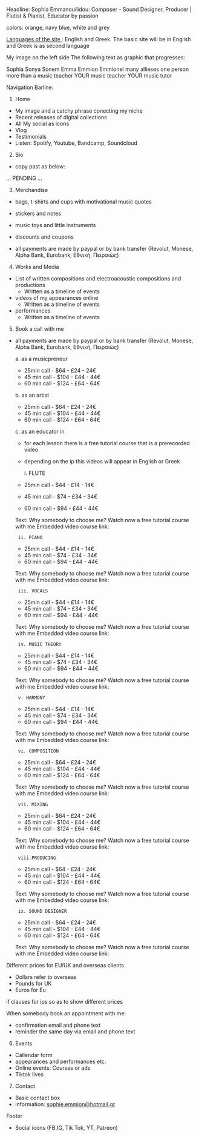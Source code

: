Headline: Sophia Emmanouilidou: Composer - Sound Designer, Producer | Flutist & Pianist, Educator by passion

colors: orange, navy blue, white and grey 

<u> Languages of the site </u>: English and Greek. The basic site will be in English and Greek is as second language

My image on the left side 
The following text as graphic that progresses:

Sophia
Sonya
Sonem
Emma
Emmion
Emmionel
many allieses one person
more than a music teacher
YOUR music teacher
YOUR music tutor 

Navigation Barline:
1. Home

 * My image and a catchy phrase conecting my niche
 * Recent releases of digital collections
 * All My social as icons
 * Vlog
 * Testimonials
 * Listen: Spotify, Youtube, Bandcamp, Soundcloud
   
2. Bio

 * copy past as below:

...
PENDING
...

3. Merchandise

 * bags, t-shirts and cups with motivational music quotes
 * stickers and notes
 * music toys and little instruments
 * discounts and coupons 

 * all payments are made by paypal or by bank transfer (Revolut, Monese, Alpha Bank, Eurobank, Εθνική, Πειραιώς)

4. Works and Media

 * List of written compositions and electroacoustic compositions and productions 
   * Written as a timeline of events
 * videos of my appearances online
   * Written as a timeline of events
 * performances 
   * Written as a timeline of events
  
5. Book a call with me

* all payments are made by paypal or by bank transfer (Revolut, Monese, Alpha Bank, Eurobank, Εθνική, Πειραιώς)


   a. as a musicpreneur
    * 25min call - $64 - £24 - 24€ 
    * 45 min call - $104 - £44 - 44€
    * 60 min call - $124 - £64 - 64€
  
   b. as an artist
    * 25min call - $64 - £24 - 24€ 
    * 45 min call - $104 - £44 - 44€
    * 60 min call - $124 - £64 - 64€
   
   c. as an educator in
     
   * for each lesson there is a free tutorial course that is a  prerecorded video
   * depending on the ip this videos will appear in English or Greek     

       i. FLUTE
    * 25min call - $44 - £14 - 14€
    * 45 min call - $74 - £34 - 34€
    * 60 min call - $94 - £44 - 44€

    Text: Why somebody to choose me? Watch now a free tutorial course with me
    Embedded video course link: 
   
       ii. PIANO
    * 25min call - $44 - £14 - 14€
    * 45 min call - $74 - £34 - 34€
    * 60 min call - $94 - £44 - 44€

    Text: Why somebody to choose me? Watch now a free tutorial course with me
    Embedded video course link: 
      
       iii. VOCALS
    * 25min call - $44 - £14 - 14€
    * 45 min call - $74 - £34 - 34€
    * 60 min call - $94 - £44 - 44€

    Text: Why somebody to choose me? Watch now a free tutorial course with me
    Embedded video course link: 

       iv. MUSIC THEORY 
    * 25min call - $44 - £14 - 14€
    * 45 min call - $74 - £34 - 34€
    * 60 min call - $94 - £44 - 44€

    Text: Why somebody to choose me? Watch now a free tutorial course with me
    Embedded video course link: 

       v. HARMONY
    * 25min call - $44 - £14 - 14€
    * 45 min call - $74 - £34 - 34€
    * 60 min call - $94 - £44 - 44€

    Text: Why somebody to choose me? Watch now a free tutorial course with me
    Embedded video course link: 

       vi. COMPOSITION
    * 25min call - $64 - £24 - 24€ 
    * 45 min call - $104 - £44 - 44€
    * 60 min call - $124 - £64 - 64€

    Text: Why somebody to choose me? Watch now a free tutorial course with me
    Embedded video course link: 

       vii. MIXING
    * 25min call - $64 - £24 - 24€ 
    * 45 min call - $104 - £44 - 44€
    * 60 min call - $124 - £64 - 64€   

    Text: Why somebody to choose me? Watch now a free tutorial course with me
    Embedded video course link: 

       viii.PRODUCING
    * 25min call - $64 - £24 - 24€ 
    * 45 min call - $104 - £44 - 44€
    * 60 min call - $124 - £64 - 64€

    Text: Why somebody to choose me? Watch now a free tutorial course with me
    Embedded video course link: 

       ix. SOUND DESIGNER
    * 25min call - $64 - £24 - 24€ 
    * 45 min call - $104 - £44 - 44€
    * 60 min call - $124 - £64 - 64€

    Text: Why somebody to choose me? Watch now a free tutorial course with me
    Embedded video course link: 


 Different prices for EU/UK and overseas clients
 * Dollars refer to overseas
 * Pounds for UK
 * Euros for Eu  

if clauses for ips so as to show different prices 

When somebody book an appointment with me:
* confirmation email and phone text
* reminder the same day via email and phone text

6. Events

 * Callendar form
 * appearances and performances etc.
 * Online events: Courses or ads 
 * Tiktok lives
     
7. Contact

 * Basic contact box
 * information: sophie.emmion@hotmail.gr
 
Footer
 * Social icons (FB,IG, Tik Tok, YT, Patreon)

